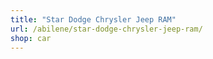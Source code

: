 ```yaml
---
title: "Star Dodge Chrysler Jeep RAM"
url: /abilene/star-dodge-chrysler-jeep-ram/
shop: car
---
```

